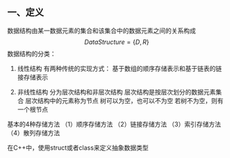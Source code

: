 ## 一、定义

数据结构由某一数据元素的集合和该集合中的数据元素之间的关系构成
$$Data Structure = \{ D,R\}$$
数据结构的分类： 
1. 线性结构
		有两种传统的实现方式：
			基于数组的顺序存储表示和基于链表的链接存储表示
			
2. 非线性结构
	分为层次结构和非层次结构
		 层次结构是按层次划分的数据元素集合 
		 层次结构中的元素称为节点
		 树可以为空，也可以不为空
		 若树不为空，则有一个根节点

基本的4种存储方法
		 （1）顺序存储方法
		 （2）链接存储方法
		 （3）索引存储方法
		 （4）散列存储方法

在C++中，使用struct或者class来定义抽象数据类型




